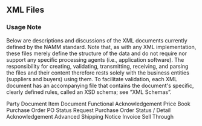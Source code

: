 ## XML Files

### Usage Note
Below are descriptions and discussions of the XML documents currently defined by the NAMM standard. Note that, as with any XML implementation, these files merely define the structure of the data and do not require nor support any specific processing agents (i.e., application software). The responsibility for creating, validating, transmitting, receiving, and parsing the files and their content therefore rests solely with the business entities (suppliers and buyers) using them. To facilitate validation, each XML document has an accompanying file that contains the document's specific, clearly defined rules, called an XSD schema; see “XML Schemas”.

Party Document
Item Document
Functional Acknowledgement
Price Book
Purchase Order
PO Status Request
Purchase Order Status / Detail Acknowledgement
Advanced Shipping Notice
Invoice Sell Through

